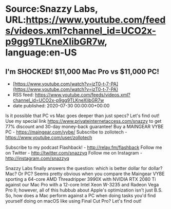 # Source:Snazzy Labs, URL:https://www.youtube.com/feeds/videos.xml?channel_id=UCO2x-p9gg9TLKneXlibGR7w, language:en-US

## I'm SHOCKED! $11,000 Mac Pro vs $11,000 PC!
 - [https://www.youtube.com/watch?v=jzT0-t-7-PA](https://www.youtube.com/watch?v=jzT0-t-7-PA)
 - RSS feed: https://www.youtube.com/feeds/videos.xml?channel_id=UCO2x-p9gg9TLKneXlibGR7w
 - date published: 2020-07-30 00:00:00+00:00

Is it possible that PC vs Mac goes deeper than just specs? Let's find out!
Use my special link https://www.privateinternetaccess.com/snazzy to get 77% discount and 30-day money-back guarantee!
Buy a MAINGEAR VYBE PC - https://maingear.com/vybe/
Subscribe to zollotech - https://www.youtube.com/user/zollotech

Subscribe to my podcast Flashback! - http://relay.fm/flashback
Follow me on Twitter - http://twitter.com/snazzyq
Follow me on Instagram - http://instagram.com/snazzyq

Snazzy Labs finally answers the question: which is better dollar for dollar? Mac? Or PC? Seems pretty obvious when you compare the Maingear VYBE sporting a 64-core AMD Threadripper 3990X with NVIDIA RTX 2080 Ti against our Mac Pro with a 12-core Intel Xeon W-3235 and Radeon Vega Pro II; however, all of this hubbub about Apple's optimization isn't just B.S. So, how does a Mac perform against a PC when doing tasks you'd find yourself doing on macOS like using Final Cut Pro? Let's find out!

